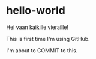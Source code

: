 # hello-world

Hei vaan kaikille vieraille!

This is first time I'm using GitHub.

I'm about to COMMIT to this.
